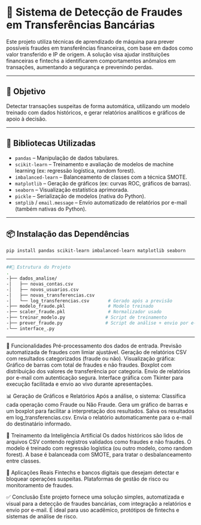 # 🚨 Sistema de Detecção de Fraudes em Transferências Bancárias

Este projeto utiliza técnicas de aprendizado de máquina para prever possíveis fraudes em transferências financeiras, com base em dados como valor transferido e IP de origem. A solução visa ajudar instituições financeiras e fintechs a identificarem comportamentos anômalos em transações, aumentando a segurança e prevenindo perdas.

---

## 📌 Objetivo

Detectar transações suspeitas de forma automática, utilizando um modelo treinado com dados históricos, e gerar relatórios analíticos e gráficos de apoio à decisão.

---

## 🧠 Bibliotecas Utilizadas

- `pandas` – Manipulação de dados tabulares.
- `scikit-learn` – Treinamento e avaliação de modelos de machine learning (ex: regressão logística, random forest).
- `imbalanced-learn` – Balanceamento de classes com a técnica SMOTE.
- `matplotlib` – Geração de gráficos (ex: curvas ROC, gráficos de barras).
- `seaborn` – Visualização estatística aprimorada.
- `pickle` – Serialização de modelos (nativa do Python).
- `smtplib` / `email.message` – Envio automatizado de relatórios por e-mail (também nativas do Python).

---

## 📦 Instalação das Dependências

```bash
pip install pandas scikit-learn imbalanced-learn matplotlib seaborn
```

---

```bash
##📁 Estrutura do Projeto
.
-├── dados_analise/
-│   ├── novas_contas.csv
-│   ├── novos_usuarios.csv
-│   ├── novas_transferencias.csv
-│   └── log_transferencias.csv       # Gerado após a previsão
-├── modelo_fraude.pkl                # Modelo treinado
-├── scaler_fraude.pkl                # Normalizador usado
-├── treinar_modelo.py               # Script de treinamento
-├── prever_fraude.py                # Script de análise + envio por e-mail
-└── interface_.py  

```

---

🔎 Funcionalidades
Pré-processamento dos dados de entrada.
Previsão automatizada de fraudes com limiar ajustável.
Geração de relatórios CSV com resultados categorizados (fraude ou não).
Visualização gráfica:
  Gráfico de barras com total de fraudes e não fraudes.
  Boxplot com distribuição dos valores de transferência por categoria.
  Envio de relatórios por e-mail com autenticação segura.
Interface gráfica com Tkinter para execução facilitada e envio ao vivo durante apresentações.

📊 Geração de Gráficos e Relatórios
Após a análise, o sistema:
Classifica cada operação como Fraude ou Não Fraude.
Gera um gráfico de barras e um boxplot para facilitar a interpretação dos resultados.
Salva os resultados em log_transferencias.csv.
Envia o relatório automaticamente para o e-mail do destinatário informado.

🤖 Treinamento da Inteligência Artificial
Os dados históricos são lidos de arquivos CSV contendo registros validados como fraudes e não fraudes.
O modelo é treinado com regressão logística (ou outro modelo, como random forest).
A base é balanceada com SMOTE, para tratar o desbalanceamento entre classes.

🚀 Aplicações Reais
Fintechs e bancos digitais que desejam detectar e bloquear operações suspeitas.
Plataformas de gestão de risco ou monitoramento de fraudes.

✅ Conclusão
Este projeto fornece uma solução simples, automatizada e visual para a detecção de fraudes bancárias, com integração a relatórios e envio por e-mail. É ideal para uso acadêmico, protótipos de fintechs e sistemas de análise de risco.